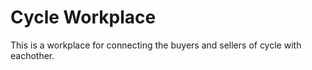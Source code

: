 # Cycle Workplace

This is a workplace for connecting the buyers and sellers of cycle with eachother.



